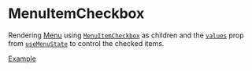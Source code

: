 # MenuItemCheckbox

<p data-description>
  Rendering <a href="/components/menu">Menu</a> using <a href="/api-reference/menu-item-checkbox"><code>MenuItemCheckbox</code></a> as children and the <a href="/api-reference/menu-state#values"><code>values</code></a> prop from <a href="/api-reference/menu-state"><code>useMenuState</code></a> to control the checked items.
</p>

<a href="./index.tsx" data-playground>Example</a>

